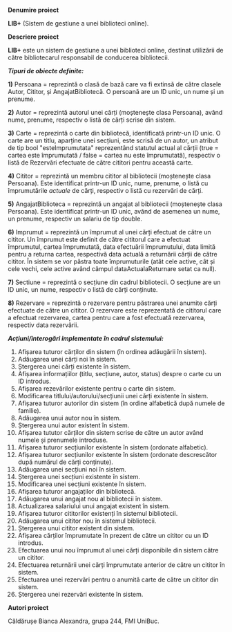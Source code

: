 **Denumire proiect**

<b>LIB+</b> (Sistem de gestiune a unei biblioteci online).

**Descriere proiect**

<b>LIB+</b> este un sistem de gestiune a unei biblioteci online, destinat utilizării de către bibliotecarul responsabil de conducerea bibliotecii.

**_Tipuri de obiecte definite:_**

**1)** Persoana = reprezintă o clasă de bază care va fi extinsă de către clasele Autor, Cititor, și AngajatBibliotecă. O persoană are un ID unic, un nume și un prenume.

**2)** Autor = reprezintă autorul unei cărți (moștenește clasa Persoana), având nume, prenume, respectiv o listă de cărți scrise din sistem.

**3)** Carte = reprezintă o carte din bibliotecă, identificată printr-un ID unic. O carte are un titlu, aparține unei secțiuni, este scrisă de un autor,
   un atribut de tip bool "esteImprumutata" reprezentând statutul actual al cărții (true = cartea este împrumutată / false = cartea nu este împrumutată), respectiv o listă de Rezervări efectuate de către cititori pentru această carte.

**4)** Cititor = reprezintă un membru cititor al bibliotecii (moștenește clasa Persoana). Este identificat printr-un ID unic, nume, prenume, o listă cu împrumutările *actuale* de cărți, respectiv o listă cu rezervări de cărți.

**5)** AngajatBiblioteca = reprezintă un angajat al bibliotecii (moștenește clasa Persoana). Este identificat printr-un ID unic, având de asemenea un nume, un prenume, respectiv un salariu de tip double.

**6)** Imprumut = reprezintă un împrumut al unei cărți efectuat de către un cititor. Un împrumut este definit de către cititorul care a efectuat împrumutul, cartea împrumutată, data efectuării împrumutului, data limită pentru a returna cartea, respectivă data actuală a returnării cărții de către cititor. 
   În sistem se vor păstra toate împrumuturile (atât cele active, cât și cele vechi, cele active având câmpul dataActualaReturnare setat ca null).

**7)** Sectiune = reprezintă o secțiune din cadrul bibliotecii. O secțiune are un ID unic, un nume, respectiv o listă de cărți conținute.

**8)** Rezervare = reprezintă o rezervare pentru păstrarea unei anumite cărți efectuate de către un cititor. O rezervare este reprezentată de cititorul care a efectuat rezervarea, cartea pentru care a fost efectuată rezervarea, respectiv data rezervării. 

**_Acțiuni/interogări implementate în cadrul sistemului:_**
1) Afișarea tuturor cărților din sistem (în ordinea adăugării în sistem).
2) Adăugarea unei cărți noi în sistem.
3) Ștergerea unei cărți existente în sistem.
4) Afișarea informațiilor (titlu, secțiune, autor, status) despre o carte cu un ID introdus.
5) Afișarea rezevărilor existente pentru o carte din sistem.
6) Modificarea titlului/autorului/secțiunii unei cărți existente în sistem.
7) Afișarea tuturor autorilor din sistem (în ordine alfabetică după numele de familie).
8) Adăugarea unui autor nou în sistem.
9) Ștergerea unui autor existent în sistem.
10) Afișarea tututor cărților din sistem scrise de către un autor având numele și prenumele introduse.
11) Afișarea tuturor secțiunilor existente în sistem (ordonate alfabetic).
12) Afișarea tuturor secțiunilor existente în sistem (ordonate descrescător după numărul de cărți conținute).
13) Adăugarea unei secțiuni noi în sistem.
14) Ștergerea unei secțiuni existente în sistem.
15) Modificarea unei secțiuni existente în sistem.
16) Afișarea tuturor angajaților din bibliotecă.
17) Adăugarea unui angajat nou al bibliotecii în sistem.
18) Actualizarea salariului unui angajat existent în sistem.
19) Afișarea tuturor cititorilor existenți în sistemul bibliotecii.
20) Adăugarea unui cititor nou în sistemul bibliotecii.
21) Ștergerea unui cititor existent din sistem.
22) Afișarea cărților împrumutate în prezent de către un cititor cu un ID introdus.
23) Efectuarea unui nou împrumut al unei cărți disponibile din sistem către un cititor.
24) Efectuarea returnării unei cărți împrumutate anterior de către un cititor în sistem.
25) Efectuarea unei rezervări pentru o anumită carte de către un cititor din sistem.
26) Ștergerea unei rezervări existente în sistem.


**Autori proiect**

Căldărușe Bianca Alexandra, grupa 244, FMI UniBuc.
